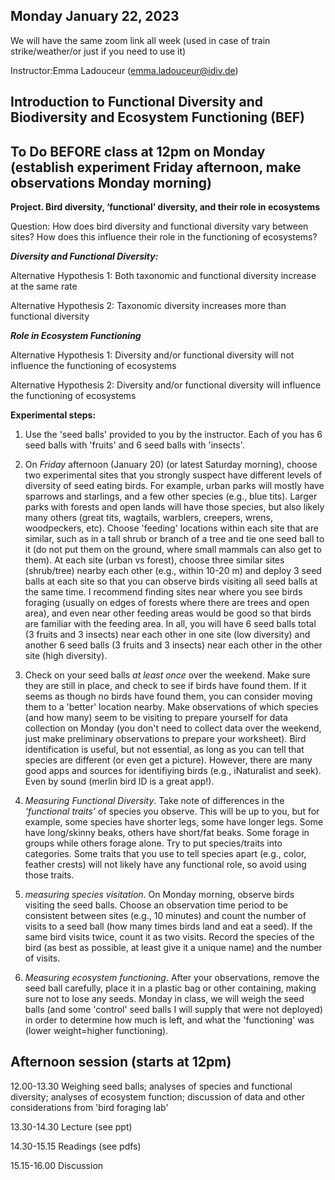 
## Monday January 22, 2023

We will have the same zoom link all week (used in case of train strike/weather/or just if you need to use it)

Instructor:Emma Ladouceur (emma.ladouceur@idiv.de)

## Introduction to Functional Diversity and Biodiversity and Ecosystem Functioning (BEF)

## To Do BEFORE class at 12pm on Monday (establish experiment Friday afternoon, make observations Monday morning)

**Project. Bird diversity, ‘functional’ diversity, and their role in ecosystems**

Question: How does bird diversity and functional diversity vary between sites?  How does this influence their role in the functioning of ecosystems?

***Diversity and Functional Diversity:***

Alternative Hypothesis 1: Both taxonomic and functional diversity increase at the same rate

Alternative Hypothesis 2: Taxonomic diversity increases more than functional diversity

***Role in Ecosystem Functioning***

Alternative Hypothesis 1: Diversity and/or functional diversity will not influence the functioning of ecosystems

Alternative Hypothesis 2: Diversity and/or functional diversity will influence the functioning of ecosystems

**Experimental steps:**
1. Use the 'seed balls' provided to you by the instructor.  Each of you has 6 seed balls with 'fruits' and 6 seed balls with 'insects'.  

2. On *Friday* afternoon (January 20) (or latest Saturday morning), choose two experimental sites that you strongly suspect have different levels of diversity of seed eating birds.  For example, urban parks will mostly have sparrows and starlings, and a few other species (e.g., blue tits). Larger parks with forests and open lands will have those species, but also likely many others (great tits, wagtails, warblers, creepers, wrens, woodpeckers, etc). Choose 'feeding' locations within each site that are similar, such as in a tall shrub or branch of a tree and tie one seed ball to it (do not put them on the ground, where small mammals can also get to them). At each site (urban vs forest), choose three similar sites (shrub/tree) nearby each other (e.g., within 10-20 m) and deploy 3 seed balls at each site so that you can observe birds visiting all seed balls at the same time. I recommend finding sites near where you see birds foraging (usually on edges of forests where there are trees and open area), and even near other feeding areas would be good so that birds are familiar with the feeding area. In all, you will have 6 seed balls total (3 fruits and 3 insects) near each other in one site (low diversity) and another 6 seed balls (3 fruits and 3 insects) near each other in the other site (high diversity).

3. Check on your seed balls *at least once* over the weekend. Make sure they are still in place, and check to see if birds have found them. If it seems as though no birds have found them, you can consider moving them to a 'better' location nearby. Make observations of which species (and how many) seem to be visiting to prepare yourself for data collection on Monday (you don't need to collect data over the weekend, just make preliminary observations to prepare your worksheet). Bird identification is useful, but not essential, as long as you can tell that species are different (or even get a picture). However, there are many good apps and sources for identifiying birds (e.g., iNaturalist and seek). Even by sound (merlin bird ID is a great app!).

4. *Measuring Functional Diversity*. Take note of differences in the *‘functional traits’* of species you observe. This will be up to you, but for example, some species have shorter legs, some have longer legs. Some have long/skinny beaks, others have short/fat beaks. Some forage in groups while others forage alone. Try to put species/traits into categories. Some traits that you use to tell species apart (e.g., color, feather crests) will not likely have any functional role, so avoid using those traits.

5. *measuring species visitation*. On Monday morning, observe birds visiting the seed balls. Choose an observation time period to be consistent between sites (e.g., 10 minutes) and count the number of visits to a seed ball (how many times birds land and eat a seed). If the same bird visits twice, count it as two visits. Record the species of the bird (as best as possible, at least give it a unique name) and the number of visits. 

7. *Measuring ecosystem functioning*. After your observations, remove the seed ball carefully, place it in a plastic bag or other containing, making sure not to lose any seeds. Monday in class, we will weigh the seed balls (and some 'control' seed balls I will supply that were not deployed) in order to determine how much is left, and what the 'functioning' was (lower weight=higher functioning). 

## Afternoon session (starts at 12pm)

12.00-13.30 Weighing seed balls; analyses of species and functional diversity; analyses of ecosystem function; discussion of data and other considerations from 'bird foraging lab'

13.30-14.30 Lecture (see ppt)

14.30-15.15 Readings (see pdfs)

15.15-16.00 Discussion

